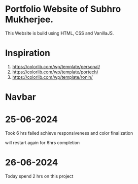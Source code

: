 <h1>Portfolio Website of Subhro Mukherjee.</h1>

This Website is build using HTML, CSS and VanillaJS.

# Inspiration

1. https://colorlib.com/wp/template/personal/
2. https://colorlib.com/wp/template/portech/
3. https://colorlib.com/wp/template/ronin/

# Navbar

# 25-06-2024

Took 6 hrs failed achieve responsiveness and color finalization

will restart again for 6hrs completion

# 26-06-2024

Today spend 2 hrs on this project
